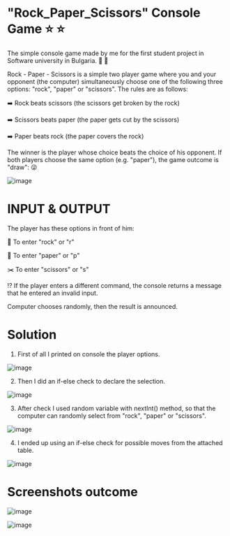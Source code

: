 # "Rock_Paper_Scissors" Console Game ⭐ ⭐
The simple console game made by me for the first student project in Software university in Bulgaria. 🙂 🙂

Rock - Paper - Scissors is a simple two player game where you and your opponent (the computer) simultaneously
choose one of the following three options: "rock", "paper" or "scissors". The rules are as follows:

➡️ Rock beats scissors (the scissors get broken by the rock)

➡️ Scissors beats paper (the paper gets cut by the scissors)

➡️ Paper beats rock (the paper covers the rock)

The winner is the player whose choice beats the choice of his opponent. If both players choose the same option
(e.g. "paper"), the game outcome is "draw": 😜


![image](https://github.com/StefanHristov1997/RockPaperScissorsByStefanHristov1997/assets/133797718/b3438756-ed2e-44e2-9959-d21f30c9395f)

# INPUT & OUTPUT

Тhe player has these options in front of him:

🥌 To enter "rock" or "r"

🧻 To enter "paper" or "p"

✂️ To enter "scissors" or "s"

⁉️ If the player enters a different command, the console returns a message that he entered an invalid input. 

Computer chooses randomly, then the result is announced.

# Solution

1. First of all I printed on console the player options.

![image](https://github.com/StefanHristov1997/RockPaperScissorsByStefanHristov1997/assets/133797718/3132627a-5f70-44a2-8d56-60a3ae5e969e)

2. Then I did an if-else check to declare the selection.

![image](https://github.com/StefanHristov1997/RockPaperScissorsByStefanHristov1997/assets/133797718/4dd4ac28-0f6a-424a-afc2-bff5403e0b55)

3. After check I used random variable with nextInt() method, so that the computer can randomly select from "rock", "paper" or "scissors".

![image](https://github.com/StefanHristov1997/RockPaperScissorsByStefanHristov1997/assets/133797718/e935d5ab-48ff-4da1-b967-40720698f310)

4. I ended up using an if-else check for possible moves from the attached table.

![image](https://github.com/StefanHristov1997/RockPaperScissorsByStefanHristov1997/assets/133797718/1fdf55fc-ff67-4d09-8225-f9db1d919f96)


# Screenshots outcome

![image](https://github.com/StefanHristov1997/RockPaperScissorsByStefanHristov1997/assets/133797718/77763395-009b-4721-a255-33f55fa0db9d)

![image](https://github.com/StefanHristov1997/RockPaperScissorsByStefanHristov1997/assets/133797718/c62ac26d-dabc-4b1f-b202-35774a686549)




